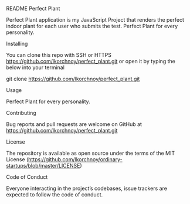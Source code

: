 README 
Perfect Plant

Perfect Plant application is my JavaScript Project that renders the perfect indoor plant for each user who submits the test. Perfect Plant for every personality. 

Installing

You can clone this repo with SSH or HTTPS https://github.com/lkorchnoy/perfect_plant.git or open it by typing the below into your terminal

git clone https://github.com/lkorchnoy/perfect_plant.git

Usage

Perfect Plant for every personality. 

Contributing

Bug reports and pull requests are welcome on GitHub at https://github.com/lkorchnoy/perfect_plant.git

License

The repository is available as open source under the terms of the MIT License (https://github.com/lkorchnoy/ordinary-startups/blob/master/LICENSE)

Code of Conduct

Everyone interacting in the project’s codebases, issue trackers are expected to follow the code of conduct.

